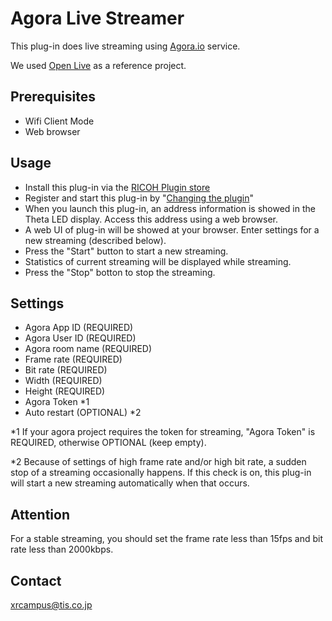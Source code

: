 # Agora Live Streamer

This plug-in does live streaming using [Agora.io](https://www.agora.io/en/) service.

We used [Open Live](https://github.com/AgoraIO/Basic-Video-Broadcasting/tree/master/OpenLive-Android) as a reference project.

## Prerequisites
- Wifi Client Mode
- Web browser
  
## Usage

- Install this plug-in via the [RICOH Plugin store](https://support.theta360.com/uk/manual/v/content/plugin/plugin_00.html) 
- Register and start this plug-in by "[Changing the plugin](https://support.theta360.com/en/manual/z1/content/plugin/plugin_02.html)"
- When you launch this plug-in, an address information is showed in the Theta LED display. Access this address using a web browser.  
- A web UI of plug-in will be showed at your browser. Enter settings for a new streaming (described below).
- Press the "Start" button to start a new streaming.
- Statistics of current streaming will be displayed while streaming.
- Press the "Stop" botton to stop the streaming. 

## Settings

- Agora App ID (REQUIRED)
- Agora User ID (REQUIRED)
- Agora room name (REQUIRED)
- Frame rate (REQUIRED)
- Bit rate (REQUIRED)
- Width (REQUIRED)
- Height (REQUIRED)
- Agora Token *1
- Auto restart (OPTIONAL) *2

*1
If your agora project requires the token for streaming, "Agora Token" is REQUIRED, otherwise OPTIONAL (keep empty).

*2
Because of settings of high frame rate and/or high bit rate, a sudden stop of a streaming occasionally happens. If this check is on, this plug-in will start a new streaming automatically when that occurs.


## Attention
For a stable streaming, you should set the frame rate less than 15fps and bit rate less than 2000kbps.


## Contact

xrcampus@tis.co.jp
